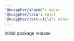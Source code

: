 ```yaml
---
'@nucypher/shared': major
'@nucypher/taco': major
'@nucypher/test-utils': minor
---
```


Initial package release
